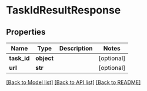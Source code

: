 # TaskIdResultResponse

## Properties
Name | Type | Description | Notes
------------ | ------------- | ------------- | -------------
**task_id** | **object** |  | [optional] 
**url** | **str** |  | [optional] 

[[Back to Model list]](../README.md#documentation-for-models) [[Back to API list]](../README.md#documentation-for-api-endpoints) [[Back to README]](../README.md)


